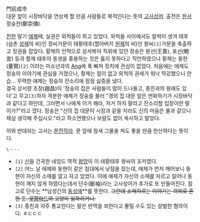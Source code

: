 門前成市  
대문 앞이 시장바닥을 연상케 할 만큼 사람들로 북적인다는 뜻의
[고사성어](%EA%B3%A0%EC%82%AC%EC%84%B1%EC%96%B4.md). 출전은
[한서](%ED%95%9C%EC%84%9C.md) 정숭전(鄭崇傳).

[전한](%EC%A0%84%ED%95%9C.md) 말기 [애제](%EC%95%A0%EC%A0%9C.md)때, 실권은 외척들이 쥐고
있었다. 외척들 사이에서도 알력이 생겨 태후(삼촌 [성제](%EC%84%B1%EC%A0%9C.md)의 비)인 정씨가문이
태황태후(할아버지 [원제](%EC%9B%90%EC%A0%9C.md)의 비)인 왕씨`[1]`가문을 축출하고 정권을 잡았다. 황제의
인척으로 상서복야 직위에 있던 정숭은 왕선(王善), 포선(鮑宣) 등과 함께 태후의 동생을 중용하는 것은 옳지 못하다고 직언하였으나 황제는
동현(董賢)`[2]` 이라는 미소년과의 [Ang](Ang.md)에 푹 빠져 정치에 관심이 없었다. 처음에는 애제도 정숭의 이야기에
관심을 가졌으나, 황제는 힘이 없고 외척의 권세가 워낙 막강했으니 안습... 무력한 애제는 정숭의 잔소리에 점점 싫증을 냈다.  
결국 상서령 조창(趙昌)이 '정숭의 집은 사람들이 많이 드나들고, 종친과의 왕래도 있다'고 무고`[3]`하자 격분한 애제가 정숭을 불러
"경의 집 대문 앞은 번화하기가 시장바닥과 같다고 하던데, 그러면서 나에게 이거 해라, 저거 하지 말라고 잔소리할 입장이란 말이가?"라고
깠다. 정숭은 "신의 집 대문이 시장과 같을 지라도 신의 마음은 물과 같으니 재삼 생각해 주십시오."라고 하소연했으나 보람도 없이 옥사하고
말았다.

이와 반대되는 고사는 [문전작라](%EB%AC%B8%EC%A0%84%EC%9E%91%EB%9D%BC.md). 문 앞에 참새 그물을 쳐도
좋을 만큼 한산하다는 뜻이다.

`\----`

  * `[1]` [신](%EC%8B%A0.md)을 건국한 네임드 역적 [왕망](%EC%99%95%EB%A7%9D.md)이 이 태황태후 왕씨의 조카였다.
  * `[2]` 어느 날 애제와 동현이 같은 침대에서 낮잠을 잤는데, 애제가 먼저 깨어보니 동현이 자신의 소매를 깔고 자고 있었다. 이에 애제가 자신의 소매를 자르고 일어나 동현이 깨지 않게 하였다는데서 단수(斷袖)라는 고사성어가 추가로 또 만들어진다. 참고로 단수는 **남성간의 [동성애](%EB%8F%99%EC%84%B1%EC%95%A0.md)**를 뜻한다. <del>그런데 소매자르는 이야기는 의외로 흔한 듯. [무함마드](%EB%AC%B4%ED%95%A8%EB%A7%88%EB%93%9C.md)와 고양이 일화라거나.</del>
  * `[3]` 종친과 자주 통교한다는 말은 반역을 꾀한다고 몰릴 수도 있는 살벌한 혐의이다. ㅎㄷㄷㄷ

